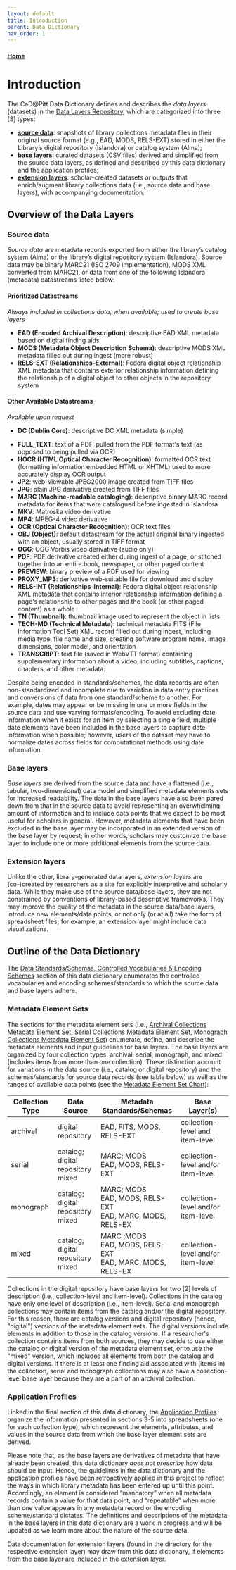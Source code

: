 ```yaml
---
layout: default
title: Introduction
parent: Data Dictionary
nav_order: 1
---
```


#### [Home](http://cadatpitt.github.io)

# Introduction

The CaD@Pitt Data Dictionary defines and describes the _data layers_ (datasets) in the [Data Layers Repository](https://github.com/CaDatPitt/data-layers), which are categorized into three [3] types:
* **[source data](https://github.com/CaDatPitt/data-layers/tree/master/source-data)**: snapshots of library collections metadata files in their original source format (e.g., EAD, MODS, RELS-EXT) stored in either the Library’s digital repository (Islandora) or catalog system (Alma);
* **[base layers](https://github.com/CaDatPitt/data-layers/tree/master/base-layers)**: curated datasets (CSV files) derived and simplified from the source data layers, as defined and described by this data dictionary and the application profiles;
* **[extension layers](https://github.com/CaDatPitt/data-layers/tree/master/extension-layers)**: scholar-created datasets or outputs that enrich/augment library collections data (i.e., source data and base layers), with accompanying documentation.

## Overview of the Data Layers

### **Source data**
_Source data_ are metadata records exported from either the library’s catalog system (Alma) or the library’s digital repository system (Islandora). Source data may be binary MARC21 (ISO 2709 implementation), MODS XML converted from MARC21, or data from one of the following Islandora (metadata) datastreams listed below:

#### **Prioritized Datastreams**
_Always included in collections data, when available; used to create base layers_
* **EAD (Encoded Archival Description)**: descriptive EAD XML metadata based on digital finding aids
* **MODS (Metadata Object Description Schema)**: descriptive MODS XML metadata filled out during ingest (more robust)
* **RELS-EXT (Relationships-External)**: Fedora digital object relationship XML metadata that contains exterior relationship information defining the relationship of a digital object to other objects in the repository system

#### **Other Available Datastreams**
_Available upon request_
* **DC (Dublin Core)**: descriptive DC XML metadata (simple)
<!--* **FITS (File Information Tool Set)**: identifies, validates, and extracts technical metadata for various file formats. It wraps several third-party open source tools, normalizes and consolidates their output, and reports any errors-->
* **FULL_TEXT**: text of a PDF, pulled from the PDF format's text (as opposed to being pulled via OCR)
* **HOCR (HTML Optical Character Recognition)**: formatted OCR text (formatting information embedded HTML or XHTML) used to more accurately display OCR output
* **JP2**: web-viewable JPEG2000 image created from TIFF files
* **JPG**: plain JPG derivative created from TIFF files
* **MARC (Machine-readable cataloging)**: descriptive binary MARC record metadata for items that were catalogued before ingested in Islandora
* **MKV**: Matroska video derivative
* **MP4**: MPEG-4 video derivative
* **OCR (Optical Character Recognition)**: OCR text files
* **OBJ (Object)**: default datastream for the actual original binary ingested with an object, usually stored in TIFF format
* **OGG**: OGG Vorbis video derivative (audio only)
* **PDF**: PDF derivative created either during ingest of a page, or stitched together into an entire book, newspaper, or other paged content
* **PREVIEW**: binary preview of a PDF used for viewing
* **PROXY_MP3**: derivative web-suitable file for download and display
* **RELS-INT (Relationships-Internal)**: Fedora digital object relationship XML metadata that contains interior relationship information defining a page's relationship to other pages and the book (or other paged content) as a whole
* **TN (Thumbnail)**: thumbnail image used to represent the object in lists
* **TECH-MD (Technical Metadata)**: technical metadata FITS (File Information Tool Set) XML record filled out during ingest, including media type, file name and size, creating software program name, image dimensions, color model, and orientation
* **TRANSCRIPT**: text file (saved in WebVTT format) containing supplementary information about a video, including subtitles, captions, chapters, and other metadata.

Despite being encoded in standards/schemes, the data records are often non-standardized and incomplete due to variation in data entry practices and conversions of data from one standard/scheme to another. For example, dates may appear or be missing in one or more fields in the source data and use varying formats/encoding. To avoid excluding date information when it exists for an item by selecting a single field, multiple date elements have been included in the base layers to capture date information when possible; however, users of the dataset may have to normalize dates across fields for computational methods using date information.

### **Base layers**
_Base layers_ are derived from the source data and have a flattened (i.e., tabular, two-dimensional) data model and simplified metadata elements sets for increased readability. The data in the base layers have also been pared down from that in the source data to avoid representing an overwhelming amount of information and to include data points that we expect to be most useful for scholars in general. However, metadata elements that have been excluded in the base layer may be incorporated in an extended version of the base layer by request; in other words, scholars may customize the base layer to include one or more additional elements from the source data.

### **Extension layers**
Unlike the other, library-generated data layers, _extension layers_ are (co-)created by researchers as a site for explicitly interpretive and scholarly data. While they make use of the source data/base layers, they are not constrained by conventions of library-based descriptive frameworks. They may improve the quality of the metadata in the source data/base layers, introduce new elements/data points, or not only (or at all) take the form of spreadsheet files; for example, an extension layer might include data visualizations.


## Outline of the Data Dictionary
The [Data Standards/Schemas, Controlled Vocabularies & Encoding Schemes](standards.md) section of this data dictionary enumerates the controlled vocabularies and encoding schemes/standards to which the source data and base layers adhere.

### **Metadata Element Sets**

The sections for the metadata element sets (i.e., [Archival Collections Metadata Element Set](archival-collections.md), [Serial Collections Metadata Element Set](serial-collections.md), [Monograph Collections Metadata Element Set](monograph-collections.md)) enumerate, define, and describe the metadata elements and input guidelines for base layers. The base layers are organized by four collection types: archival, serial, monograph, and mixed (includes items from more than one collection). These distinction account for variations in the data source (i.e., catalog or digital repository) and the schemas/standards for source data records (see table below) as well as the ranges of available data points (see the [Metadata Element Set Chart](metadata-element-set-chart.md)):

|Collection Type|Data Source|Metadata Standards/Schemas|Base Layer(s)|
|---|---|---|---|
|archival|digital repository|EAD, FITS, MODS, RELS-EXT|collection-level and item-level|
|serial|catalog;<br>digital repository<br>mixed|MARC; MODS<br>EAD, MODS, RELS-EXT|collection-level and/or item-level|
|monograph|catalog;<br>digital repository<br>mixed|MARC; MODS<br>EAD, MODS, RELS-EXT<br>EAD, MARC, MODS, RELS-EX|collection-level and/or item-level|
|mixed|catalog;<br>digital repository<br>mixed|MARC ;MODS<br>EAD, MODS, RELS-EXT<br>EAD, MARC, MODS, RELS-EX|collection-level and/or item-level|

Collections in the digital repository have base layers for two [2] levels of description (i.e., collection-level and item-level). Collections in the catalog have only one level of description (i.e., item-level). Serial and monograph collections may contain items from the catalog and/or the digital repository. For this reason, there are catalog versions and digital repository (hence, "digital") versions of the metadata element sets. The digital versions include elements in addition to those in the catalog versions. If a researcher's collection contains items from both sources, they may decide to use either the catalog or digital version of the metadata element set, or to use the "mixed" version, which includes all elements from both the catalog and digital versions. If there is at least one finding aid associated with (items in) the collection, serial and monograph collections may also have a collection-level base layer because they are a part of an archival collection.

### **Application Profiles**
Linked in the final section of this data dictionary, the [Application Profiles](application-profiles.md) organize the information presented in sections 3-5 into spreadsheets (one for each collection type), which represent the elements, attributes, and values in the source data from which the base layer element sets are derived.

Please note that, as the base layers are derivatives of metadata that have already been created, this data dictionary _does not prescribe_ how data should be input. Hence, the guidelines in the data dictionary and the application profiles have been retroactively applied in this project to reflect the ways in which library metadata has been entered up until this point. Accordingly, an element is considered “mandatory” when all metadata records contain a value for that data point, and “repeatable” when more than one value appears in any metadata record or the encoding scheme/standard dictates. The definitions and descriptions of the metadata in the base layers in this data dictionary are a work in progress and will be updated as we learn more about the nature of the source data.

Data documentation for extension layers (found in the directory for the respective extension layer) may draw from this data dictionary, if elements from the base layer are included in the extension layer.
